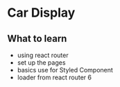 # Car Display

## What to learn

* using react router
* set up the pages
* basics use for Styled Component
* loader from react router 6 





